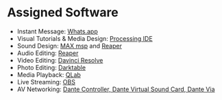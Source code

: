 # Assigned Software
- Instant Message: [Whats.app](https://www.whatsapp.com/)
- Visual Tutorials & Media Design: [Processing IDE](https://processing.org)
- Sound Design: [MAX msp](https://cycling74.com) and [Reaper](https://www.reaper.fm)
- Audio Editing: [Reaper](https://www.reaper.fm)
- Video Editing: [Davinci Resolve](https://www.blackmagicdesign.com/products/davinciresolve)
- Photo Editing: [Darktable](https://darktable.org)
- Media Playback: [QLab](https://qlab.app)
- Live Streaming: [OBS](https://www.obsproject.com)
- AV Networking: [Dante Controller, Dante Virtual Sound Card, Dante Via](https://www.audinate.com)